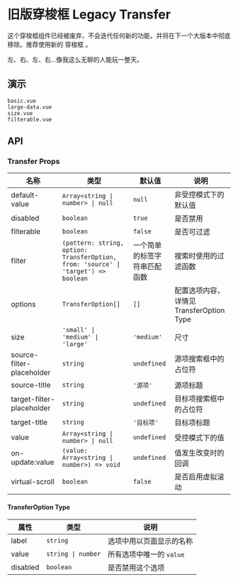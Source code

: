 # 旧版穿梭框 Legacy Transfer

<!--single-column-->

<n-alert title="警告" type="warning" :bordered="false">
  这个穿梭框组件已经被废弃，不会迭代任何新的功能，并将在下一个大版本中彻底移除。推荐使用新的 <router-link to="transfer" custom v-slot="{ href, navigate }">
    <n-a :href="href" @click="navigate">穿梭框</n-a>
  </router-link>。
</n-alert>

左、右、左、右...像我这么无聊的人能玩一整天。

## 演示

```demo
basic.vue
large-data.vue
size.vue
filterable.vue
```

## API

### Transfer Props

| 名称 | 类型 | 默认值 | 说明 |
| --- | --- | --- | --- |
| default-value | `Array<string \| number> \| null` | `null` | 非受控模式下的默认值 |
| disabled | `boolean` | `true` | 是否禁用 |
| filterable | `boolean` | `false` | 是否可过滤 |
| filter | `(pattern: string, option: TransferOption, from: 'source' \| 'target') => boolean` | 一个简单的标签字符串匹配函数 | 搜索时使用的过滤函数 |
| options | `TransferOption[]` | `[]` | 配置选项内容，详情见 TransferOption Type |
| size | `'small' \| 'medium' \| 'large'` | `'medium'` | 尺寸 |
| source-filter-placeholder | `string` | `undefined` | 源项搜索框中的占位符 |
| source-title | `string` | `'源项'` | 源项标题 |
| target-filter-placeholder | `string` | `undefined` | 目标项搜索框中的占位符 |
| target-title | `string` | `'目标项'` | 目标项标题 |
| value | `Array<string \| number> \| null` | `undefined` | 受控模式下的值 |
| on-update:value | `(value: Array<string \| number>) => void` | `undefined` | 值发生改变时的回调 |
| virtual-scroll | `boolean` | `false` | 是否启用虚拟滚动 |

#### TransferOption Type

| 属性     | 类型               | 说明                     |
| -------- | ------------------ | ------------------------ |
| label    | `string`           | 选项中用以页面显示的名称 |
| value    | `string \| number` | 所有选项中唯一的 `value` |
| disabled | `boolean`          | 是否禁用这个选项         |
